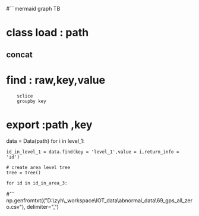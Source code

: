 #```mermaid
    graph TB

#   class load : path
##       concat

#    find : raw,key,value
        sclice
        groupby key
#    export :path ,key
data = Data(path)
for i in level_1:

    id_in_level_1 = data.find(key = 'level_1',value = i,return_info = 'id')

    # create area level tree
    tree = Tree()

    for id in id_in_area_3:

      
#```
np.genfromtxt(("D:\\zyh\\_workspace\\IOT_data\\abnormal_data\\69_gps_all_zero.csv"), delimiter=",")




